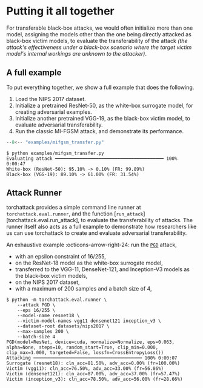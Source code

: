 # Putting it all together

For transferable black-box attacks, we would often initialize more than one model, assigning the models other than the one being directly attacked as black-box victim models, to evaluate the transferability of the attack _(the attack's effectiveness under a black-box scenario where the target victim model's internal workings are unknown to the attacker)_.

## A full example

To put everything together, we show a full example that does the following.

1. Load the NIPS 2017 dataset.
2. Initialize a pretrained ResNet-50, as the white-box surrogate model, for creating adversarial examples.
3. Initialize another pretrained VGG-19, as the black-box victim model, to evaluate adversarial transferability.
4. Run the classic MI-FGSM attack, and demonstrate its performance.

```python title="examples/mifgsm_transfer.py"
--8<-- "examples/mifgsm_transfer.py"
```

```console
$ python examples/mifgsm_transfer.py
Evaluating attack ━━━━━━━━━━━━━━━━━━━━━━━━━━━━━━━━━━━━━━━━ 100% 0:00:47
White-box (ResNet-50): 95.10% -> 0.10% (FR: 99.89%)
Black-box (VGG-19): 89.10% -> 61.00% (FR: 31.54%)
```

## Attack Runner

torchattack provides a simple command line runner at `torchattack.eval.runner`, and the function [`run_attack`][torchattack.eval.run_attack], to evaluate the transferability of attacks. The runner itself also acts as a full example to demonstrate how researchers like us can use torchattack to create and evaluate adversarial transferability.

An exhaustive example :octicons-arrow-right-24: run the [`PGD`](../attacks/pgd.md) attack,

- with an epsilon constraint of 16/255,
- on the ResNet-18 model as the white-box surrogate model,
- transferred to the VGG-11, DenseNet-121, and Inception-V3 models as the black-box victim models,
- on the NIPS 2017 dataset,
- with a maximum of 200 samples and a batch size of 4,

```console
$ python -m torchattack.eval.runner \
    --attack PGD \
    --eps 16/255 \
    --model-name resnet18 \
    --victim-model-names vgg11 densenet121 inception_v3 \
    --dataset-root datasets/nips2017 \
    --max-samples 200 \
    --batch-size 4
PGD(model=ResNet, device=cuda, normalize=Normalize, eps=0.063, alpha=None, steps=10, random_start=True, clip_min=0.000, clip_max=1.000, targeted=False, lossfn=CrossEntropyLoss())
Attacking ━━━━━━━━━━━━━━━━━━━━━━━━━━━━━━━━━━━━━━━━ 100% 0:00:07
Surrogate (resnet18): cln_acc=81.50%, adv_acc=0.00% (fr=100.00%)
Victim (vgg11): cln_acc=76.50%, adv_acc=33.00% (fr=56.86%)
Victim (densenet121): cln_acc=87.00%, adv_acc=37.00% (fr=57.47%)
Victim (inception_v3): cln_acc=78.50%, adv_acc=56.00% (fr=28.66%)
```
